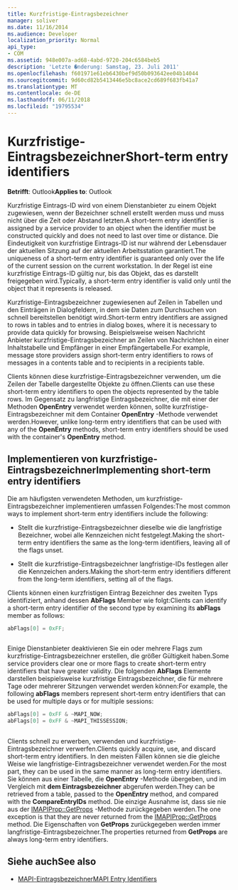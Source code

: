```yaml
---
title: Kurzfristige-Eintragsbezeichner
manager: soliver
ms.date: 11/16/2014
ms.audience: Developer
localization_priority: Normal
api_type:
- COM
ms.assetid: 948e007a-ad68-4abd-9720-204c6584beb5
description: 'Letzte �nderung: Samstag, 23. Juli 2011'
ms.openlocfilehash: f601971e61eb6430bef9d50b093642ee04b14044
ms.sourcegitcommit: 9d60cd82b5413446e5bc8ace2cd689f683fb41a7
ms.translationtype: MT
ms.contentlocale: de-DE
ms.lasthandoff: 06/11/2018
ms.locfileid: "19795534"
---
```

# <a name="short-term-entry-identifiers"></a><span data-ttu-id="90a0e-103">Kurzfristige-Eintragsbezeichner</span><span class="sxs-lookup"><span data-stu-id="90a0e-103">Short-term entry identifiers</span></span>

<span data-ttu-id="90a0e-104">**Betrifft**: Outlook</span><span class="sxs-lookup"><span data-stu-id="90a0e-104">**Applies to**: Outlook</span></span> 
  
<span data-ttu-id="90a0e-105">Kurzfristige Eintrags-ID wird von einem Dienstanbieter zu einem Objekt zugewiesen, wenn der Bezeichner schnell erstellt werden muss und muss nicht über die Zeit oder Abstand letzten.</span><span class="sxs-lookup"><span data-stu-id="90a0e-105">A short-term entry identifier is assigned by a service provider to an object when the identifier must be constructed quickly and does not need to last over time or distance.</span></span> <span data-ttu-id="90a0e-106">Die Eindeutigkeit von kurzfristige Eintrags-ID ist nur während der Lebensdauer der aktuellen Sitzung auf der aktuellen Arbeitsstation garantiert.</span><span class="sxs-lookup"><span data-stu-id="90a0e-106">The uniqueness of a short-term entry identifier is guaranteed only over the life of the current session on the current workstation.</span></span> <span data-ttu-id="90a0e-107">In der Regel ist eine kurzfristige Eintrags-ID gültig nur, bis das Objekt, das es darstellt freigegeben wird.</span><span class="sxs-lookup"><span data-stu-id="90a0e-107">Typically, a short-term entry identifier is valid only until the object that it represents is released.</span></span> 
  
<span data-ttu-id="90a0e-108">Kurzfristige-Eintragsbezeichner zugewiesenen auf Zeilen in Tabellen und den Einträgen in Dialogfeldern, in dem sie Daten zum Durchsuchen von schnell bereitstellen benötigt wird.</span><span class="sxs-lookup"><span data-stu-id="90a0e-108">Short-term entry identifiers are assigned to rows in tables and to entries in dialog boxes, where it is necessary to provide data quickly for browsing.</span></span> <span data-ttu-id="90a0e-109">Beispielsweise weisen Nachricht Anbieter kurzfristige-Eintragsbezeichner an Zeilen von Nachrichten in einer Inhaltstabelle und Empfänger in einer Empfängertabelle.</span><span class="sxs-lookup"><span data-stu-id="90a0e-109">For example, message store providers assign short-term entry identifiers to rows of messages in a contents table and to recipients in a recipients table.</span></span> 

<span data-ttu-id="90a0e-110">Clients können diese kurzfristige-Eintragsbezeichner verwenden, um die Zeilen der Tabelle dargestellte Objekte zu öffnen.</span><span class="sxs-lookup"><span data-stu-id="90a0e-110">Clients can use these short-term entry identifiers to open the objects represented by the table rows.</span></span> <span data-ttu-id="90a0e-111">Im Gegensatz zu langfristige Eintragsbezeichner, die mit einer der Methoden **OpenEntry** verwendet werden können, sollte kurzfristige-Eintragsbezeichner mit dem Container **OpenEntry** -Methode verwendet werden.</span><span class="sxs-lookup"><span data-stu-id="90a0e-111">However, unlike long-term entry identifiers that can be used with any of the **OpenEntry** methods, short-term entry identifiers should be used with the container's **OpenEntry** method.</span></span> 
  
## <a name="implementing-short-term-entry-identifiers"></a><span data-ttu-id="90a0e-112">Implementieren von kurzfristige-Eintragsbezeichner</span><span class="sxs-lookup"><span data-stu-id="90a0e-112">Implementing short-term entry identifiers</span></span>

<span data-ttu-id="90a0e-113">Die am häufigsten verwendeten Methoden, um kurzfristige-Eintragsbezeichner implementieren umfassen Folgendes:</span><span class="sxs-lookup"><span data-stu-id="90a0e-113">The most common ways to implement short-term entry identifiers include the following:</span></span>
  
- <span data-ttu-id="90a0e-114">Stellt die kurzfristige-Eintragsbezeichner dieselbe wie die langfristige Bezeichner, wobei alle Kennzeichen nicht festgelegt.</span><span class="sxs-lookup"><span data-stu-id="90a0e-114">Making the short-term entry identifiers the same as the long-term identifiers, leaving all of the flags unset.</span></span> 
    
- <span data-ttu-id="90a0e-115">Stellt die kurzfristige-Eintragsbezeichner langfristige-IDs festlegen aller die Kennzeichen anders.</span><span class="sxs-lookup"><span data-stu-id="90a0e-115">Making the short-term entry identifiers different from the long-term identifiers, setting all of the flags.</span></span> 
    
<span data-ttu-id="90a0e-116">Clients können einen kurzfristigen Eintrag Bezeichner des zweiten Typs identifiziert, anhand dessen **AbFlags** Member wie folgt:</span><span class="sxs-lookup"><span data-stu-id="90a0e-116">Clients can identify a short-term entry identifier of the second type by examining its **abFlags** member as follows:</span></span> 
  
```cpp
abFlags[0] = 0xFF;
 
```

<span data-ttu-id="90a0e-117">Einige Dienstanbieter deaktivieren Sie ein oder mehrere Flags zum kurzfristige-Eintragsbezeichner erstellen, die größer Gültigkeit haben.</span><span class="sxs-lookup"><span data-stu-id="90a0e-117">Some service providers clear one or more flags to create short-term entry identifiers that have greater validity.</span></span> <span data-ttu-id="90a0e-118">Die folgenden **AbFlags** Elemente darstellen beispielsweise kurzfristige Eintragsbezeichner, die für mehrere Tage oder mehrerer Sitzungen verwendet werden können:</span><span class="sxs-lookup"><span data-stu-id="90a0e-118">For example, the following **abFlags** members represent short-term entry identifiers that can be used for multiple days or for multiple sessions:</span></span> 
  
```cpp
abFlags[0] = 0xFF & ~MAPI_NOW;
abFlags[0] = 0xFF & ~MAPI_THISSESSION;
 
```

<span data-ttu-id="90a0e-119">Clients schnell zu erwerben, verwenden und kurzfristige-Eintragsbezeichner verwerfen.</span><span class="sxs-lookup"><span data-stu-id="90a0e-119">Clients quickly acquire, use, and discard short-term entry identifiers.</span></span> <span data-ttu-id="90a0e-120">In den meisten Fällen können sie die gleiche Weise wie langfristige-Eintragsbezeichner verwendet werden.</span><span class="sxs-lookup"><span data-stu-id="90a0e-120">For the most part, they can be used in the same manner as long-term entry identifiers.</span></span> <span data-ttu-id="90a0e-121">Sie können aus einer Tabelle, die **OpenEntry** -Methode übergeben, und im Vergleich mit **dem Eintragsbezeichner** abgerufen werden.</span><span class="sxs-lookup"><span data-stu-id="90a0e-121">They can be retrieved from a table, passed to the **OpenEntry** method, and compared with the **CompareEntryIDs** method.</span></span> <span data-ttu-id="90a0e-122">Die einzige Ausnahme ist, dass sie nie aus der [IMAPIProp::GetProps](imapiprop-getprops.md) -Methode zurückgegeben werden.</span><span class="sxs-lookup"><span data-stu-id="90a0e-122">The one exception is that they are never returned from the [IMAPIProp::GetProps](imapiprop-getprops.md) method.</span></span> <span data-ttu-id="90a0e-123">Die Eigenschaften von **GetProps** zurückgegeben werden immer langfristige-Eintragsbezeichner.</span><span class="sxs-lookup"><span data-stu-id="90a0e-123">The properties returned from **GetProps** are always long-term entry identifiers.</span></span> 
  
## <a name="see-also"></a><span data-ttu-id="90a0e-124">Siehe auch</span><span class="sxs-lookup"><span data-stu-id="90a0e-124">See also</span></span>

- [<span data-ttu-id="90a0e-125">MAPI-Eintragsbezeichner</span><span class="sxs-lookup"><span data-stu-id="90a0e-125">MAPI Entry Identifiers</span></span>](mapi-entry-identifiers.md)

